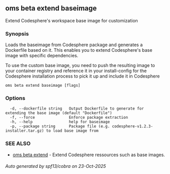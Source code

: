 ## oms beta extend baseimage

Extend Codesphere's workspace base image for customization

### Synopsis

Loads the baseimage from Codesphere package and generates a Dockerfile based on it.
This enables you to extend Codesphere's base image with specific dependencies.

To use the custom base image, you need to push the resulting image to your container registry and
reference it in your install-config for the Codesphere installation process to pick it up and include it in Codesphere

```
oms beta extend baseimage [flags]
```

### Options

```
  -d, --dockerfile string   Output Dockerfile to generate for extending the base image (default "Dockerfile")
  -f, --force               Enforce package extraction
  -h, --help                help for baseimage
  -p, --package string      Package file (e.g. codesphere-v1.2.3-installer.tar.gz) to load base image from
```

### SEE ALSO

* [oms beta extend](oms_beta_extend.md)	 - Extend Codesphere ressources such as base images.

###### Auto generated by spf13/cobra on 23-Oct-2025
